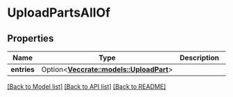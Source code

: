 # UploadPartsAllOf

## Properties

Name | Type | Description | Notes
------------ | ------------- | ------------- | -------------
**entries** | Option<[**Vec<crate::models::UploadPart>**](UploadPart.md)> |  | [optional]

[[Back to Model list]](../README.md#documentation-for-models) [[Back to API list]](../README.md#documentation-for-api-endpoints) [[Back to README]](../README.md)


